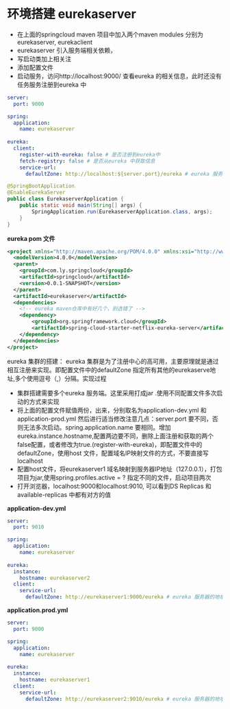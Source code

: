 # 环境搭建 eurekaserver
- 在上面的springcloud maven 项目中加入两个maven modules 分别为eurekaserver, eurekaclient
- eurekaserver 引入服务端相关依赖，
- 写启动类加上相关注
- 添加配置文件
- 启动服务，访问http://localhost:9000/ 查看eureka 的相关信息，此时还没有任务服务注册到eureka 中

```yaml
server:
  port: 9000

spring:
  application:
    name: eurekaserver
    
eureka:
  client:
    register-with-eureka: false # 是否注册到eureka中
    fetch-registry: false # 是否从eureka 中获取信息
    service-url:
      defaultZone: http://localhost:${server.port}/eureka # eureka 服务器的地址

```

```java
@SpringBootApplication
@EnableEurekaServer
public class EurekaserverApplication {
	public static void main(String[] args) {
		SpringApplication.run(EurekaserverApplication.class, args);
	}
}

```
**eureka pom 文件**
```xml
<project xmlns="http://maven.apache.org/POM/4.0.0" xmlns:xsi="http://www.w3.org/2001/XMLSchema-instance" xsi:schemaLocation="http://maven.apache.org/POM/4.0.0 http://maven.apache.org/xsd/maven-4.0.0.xsd">
  <modelVersion>4.0.0</modelVersion>
  <parent>
    <groupId>com.ly.springcloud</groupId>
  	<artifactId>springcloud</artifactId>
    <version>0.0.1-SNAPSHOT</version>
  </parent>
  <artifactId>eurekaserver</artifactId>
  <dependencies>
	<!-- eureka maven仓库中有好几个，别选错了 -->
	<dependency>
        <groupId>org.springframework.cloud</groupId>
        <artifactId>spring-cloud-starter-netflix-eureka-server</artifactId>
    </dependency>
  </dependencies>
</project>
```
eureka 集群的搭建：
eureka 集群是为了注册中心的高可用，主要原理就是通过相互注册来实现。即配置文件中的defaultZone 指定所有其他的eurekaserve地址,多个使用逗号（,）分隔。实现过程
- 集群搭建需要多个eureka 服务端。这里采用打成jar .使用不同配置文件多次启动的方式来实现
- 将上面的配置文件赋值两份，出来，分别取名为application-dev.yml 和 application-prod.yml
然后进行适当修改注意几点：server.port 要不同，否则无法多次启动。spring.application.name 要相同。增加eureka.instance.hostname,配置两边要不同，删除上面注册和获取的两个false配置，或者修改为true.(register-with-eureka)，即配置文件中的defaultZone，使用host 文件，配置域名IP映射文件的方式，不要直接写localhost
- 配置host文件，将eurekaserver1 域名映射到服务器IP地址（127.0.0.1），打包项目为jar,使用spring.profiles.active = ? 指定不同的文件，启动项目两次
- 打开浏览器，localhost:9000和localhost:9010, 可以看到DS Replicas 和 available-replicas 中都有对方的值

**application-dev.yml**

```yaml
server:
  port: 9010

spring:
  application:
    name: eurekaserver
    
eureka:
  instance:
    hostname: eurekaserver2
  client:
    service-url:
      defaultZone: http://eurekaserver1:9000/eureka # eureka 服务器的地址

```
**application.prod.yml**
```yaml
server:
  port: 9000

spring:
  application:
    name: eurekaserver
    
eureka:
  instance:
    hostname: eurekaserver1
  client:
    service-url:
      defaultZone: http://eurekaserver2:9010/eureka # eureka 服务器的地址

```